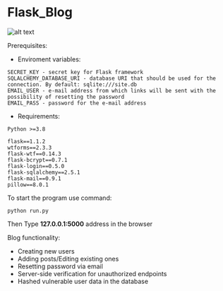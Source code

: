 # Flask_Blog
 
![alt text](https://i.imgur.com/00e9bZ8.png)

Prerequisites:
- Enviroment variables:
```
SECRET_KEY - secret key for Flask framework
SQLALCHEMY_DATABASE_URI - database URI that should be used for the connection. By default: sqlite:///site.db
EMAIL_USER - e-mail address from which links will be sent with the possibility of resetting the password
EMAIL_PASS - password for the e-mail address
```
- Requirements:
```
Python >=3.8
```
```
flask==1.1.2
wtforms==2.3.3
flask-wtf==0.14.3
flask-bcrypt==0.7.1
flask-login==0.5.0
flask-sqlalchemy==2.5.1
flask-mail==0.9.1
pillow==8.0.1
```



To start the program use command:
```
python run.py
```
Then Type **127.0.0.1:5000** address in the browser

Blog functionality:
- Creating new users
- Adding posts/Editing existing ones
- Resetting password via email
- Server-side verification for unauthorized endpoints
- Hashed vulnerable user data in the database
